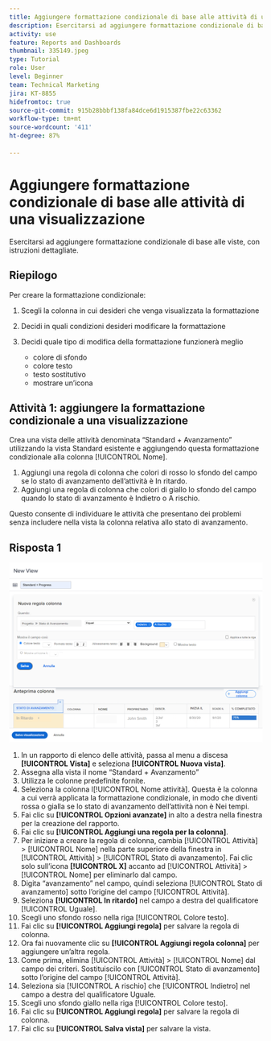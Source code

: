 ```yaml
---
title: Aggiungere formattazione condizionale di base alle attività di una visualizzazione
description: Esercitarsi ad aggiungere formattazione condizionale di base alle viste, con istruzioni dettagliate.
activity: use
feature: Reports and Dashboards
thumbnail: 335149.jpeg
type: Tutorial
role: User
level: Beginner
team: Technical Marketing
jira: KT-8855
hidefromtoc: true
source-git-commit: 915b28bbbf138fa84dce6d1915387fbe22c63362
workflow-type: tm+mt
source-wordcount: '411'
ht-degree: 87%

---
```


# Aggiungere formattazione condizionale di base alle attività di una visualizzazione

Esercitarsi ad aggiungere formattazione condizionale di base alle viste, con istruzioni dettagliate.

## Riepilogo

Per creare la formattazione condizionale:

1. Scegli la colonna in cui desideri che venga visualizzata la formattazione
1. Decidi in quali condizioni desideri modificare la formattazione
1. Decidi quale tipo di modifica della formattazione funzionerà meglio

   * colore di sfondo
   * colore testo
   * testo sostitutivo
   * mostrare un’icona

## Attività 1: aggiungere la formattazione condizionale a una visualizzazione

Crea una vista delle attività denominata “Standard + Avanzamento” utilizzando la vista Standard esistente e aggiungendo questa formattazione condizionale alla colonna [!UICONTROL Nome].

1. Aggiungi una regola di colonna che colori di rosso lo sfondo del campo se lo stato di avanzamento dell’attività è In ritardo.
1. Aggiungi una regola di colonna che colori di giallo lo sfondo del campo quando lo stato di avanzamento è Indietro o A rischio.

Questo consente di individuare le attività che presentano dei problemi senza includere nella vista la colonna relativa allo stato di avanzamento.

## Risposta 1

![Immagine della schermata per creare una nuova regola di colonna](assets/conditional-formatting-exercise.png)

1. In un rapporto di elenco delle attività, passa al menu a discesa **[!UICONTROL Vista]** e seleziona **[!UICONTROL Nuova vista]**.
1. Assegna alla vista il nome “Standard + Avanzamento”
1. Utilizza le colonne predefinite fornite.
1. Seleziona la colonna l[!UICONTROL Nome attività]. Questa è la colonna a cui verrà applicata la formattazione condizionale, in modo che diventi rossa o gialla se lo stato di avanzamento dell’attività non è Nei tempi.
1. Fai clic su **[!UICONTROL Opzioni avanzate]** in alto a destra nella finestra per la creazione del rapporto.
1. Fai clic su **[!UICONTROL Aggiungi una regola per la colonna]**.
1. Per iniziare a creare la regola di colonna, cambia [!UICONTROL Attività] > [!UICONTROL Nome] nella parte superiore della finestra in [!UICONTROL Attività] > [!UICONTROL Stato di avanzamento]. Fai clic solo sull’icona **[!UICONTROL X]** accanto ad [!UICONTROL Attività] > [!UICONTROL Nome] per eliminarlo dal campo.
1. Digita “avanzamento” nel campo, quindi seleziona [!UICONTROL Stato di avanzamento] sotto l’origine del campo [!UICONTROL Attività].
1. Seleziona **[!UICONTROL In ritardo]** nel campo a destra del qualificatore [!UICONTROL Uguale].
1. Scegli uno sfondo rosso nella riga [!UICONTROL Colore testo].
1. Fai clic su **[!UICONTROL Aggiungi regola]** per salvare la regola di colonna.
1. Ora fai nuovamente clic su **[!UICONTROL Aggiungi regola colonna]** per aggiungere un’altra regola.
1. Come prima, elimina [!UICONTROL Attività] > [!UICONTROL Nome] dal campo dei criteri. Sostituiscilo con [!UICONTROL Stato di avanzamento] sotto l’origine del campo [!UICONTROL Attività].
1. Seleziona sia [!UICONTROL A rischio] che [!UICONTROL Indietro] nel campo a destra del qualificatore Uguale.
1. Scegli uno sfondo giallo nella riga [!UICONTROL Colore testo].
1. Fai clic su **[!UICONTROL Aggiungi regola]** per salvare la regola di colonna.
1. Fai clic su **[!UICONTROL Salva vista]** per salvare la vista.
